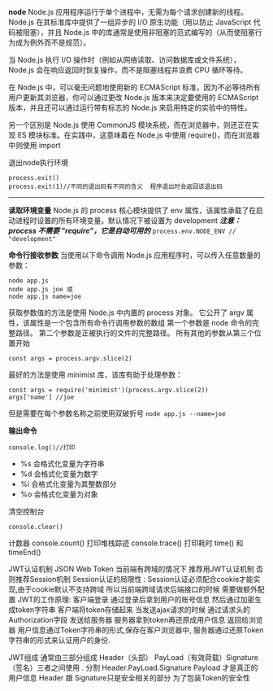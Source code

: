**node**
Node.js 应用程序运行于单个进程中，无需为每个请求创建新的线程。 Node.js 在其标准库中提供了一组异步的 I/O 原生功能（用以防止 JavaScript 代码被阻塞），并且 Node.js 中的库通常是使用非阻塞的范式编写的（从而使阻塞行为成为例外而不是规范）。

当 Node.js 执行 I/O 操作时（例如从网络读取、访问数据库或文件系统），Node.js 会在响应返回时恢复操作，而不是阻塞线程并浪费 CPU 循环等待。

在 Node.js 中，可以毫无问题地使用新的 ECMAScript 标准，因为不必等待所有用户更新其浏览器，你可以通过更改 Node.js 版本来决定要使用的 ECMAScript 版本，并且还可以通过运行带有标志的 Node.js 来启用特定的实验中的特性。

另一个区别是 Node.js 使用 CommonJS 模块系统，而在浏览器中，则还正在实现 ES 模块标准。在实践中，这意味着在 Node.js 中使用 require()，而在浏览器中则使用 import

退出node执行环境
```
process.exit()
process.exit(1)//不同的退出码有不同的含义  程序退出时会返回该退出码
```
----
**读取环境变量**
Node.js 的 process 核心模块提供了 env 属性，该属性承载了在启动进程时设置的所有环境变量。默认情况下被设置为 development
***注意：process 不需要 "require"，它是自动可用的***
`process.env.NODE_ENV // "development"`

**命令行接收参数**
当使用以下命令调用 Node.js 应用程序时，可以传入任意数量的参数：
```
node app.js
node app.js joe 或
node app.js name=joe
```
获取参数值的方法是使用 Node.js 中内置的 process 对象。
它公开了 argv 属性，该属性是一个包含所有命令行调用参数的数组
第一个参数是 node 命令的完整路径。
第二个参数是正被执行的文件的完整路径。
所有其他的参数从第三个位置开始
```
const args = process.argv.slice(2)
```

最好的方法是使用 minimist 库，该库有助于处理参数：
```
const args = require('minimist')(process.argv.slice(2))
args['name'] //joe
```
但是需要在每个参数名称之前使用双破折号
`node app.js --name=joe`

**输出命令**
```
console.log()//打印
```
- %s 会格式化变量为字符串
- %d 会格式化变量为数字
- %i 会格式化变量为其整数部分
- %o 会格式化变量为对象

清空控制台
```
console.clear()
```
计数器
console.count()
打印堆栈踪迹
console.trace()
打印耗时
time() 和 timeEnd()

JWT认证机制 JSON Web Token
当前端有跨域的情况下 推荐用JWT认证机制 否则推荐Session机制
Session认证的局限性 :
Session认证必须配合cookie才能实现,由于cookie默认不支持跨域 所以当前端跨域请求后端接口的时候 需要做额外配置 
JWT的工作原理:
客户端登录 通过登录后拿到用户的账号信息 然后通过加密生成token字符串 客户端将token存储起来 当发送ajax请求的时候 通过请求头的Authorization字段 发送给服务器 服务器拿到token再还原成用户信息 返回给浏览器
用户信息通过Token字符串的形式,保存在客户浏览器中, 服务器通过还原Token字符串的形式来认证用户的身份.

JWT组成
通常由三部分组成 Header（头部） PayLoad（有效荷载）Signature（签名）三者之间使用 . 分割 Header.PayLoad.Signature
Payload 才是真正的用户信息 Header 跟 Signature只是安全相关的部分 为了包装Token的安全性